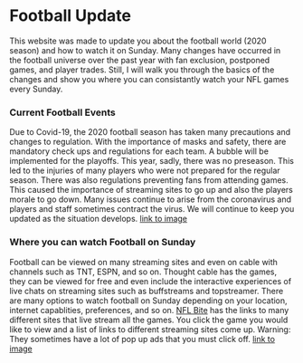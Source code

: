 # Football Update
This website was made to update you about the football world (2020 season) and how to watch it on Sunday. Many changes have occurred in the football universe over the past year with fan exclusion, postponed games, and player trades. Still, I will walk you through the basics of the changes and show you where you can consistantly watch your NFL games every Sunday.

### Current Football Events

Due to Covid-19, the 2020 football season has taken many precautions and changes to regulation. With the importance of masks and safety, there are mandatory check ups and regulations for each team. A bubble will be implemented for the playoffs. This year, sadly, there was no preseason. This led to the injuries of many players who were not prepared for the regular season. There was also regulations preventing fans from attending games. This caused the importance of streaming sites to go up and also the players morale to go down. Many issues continue to arise from the coronavirus and players and staff sometimes contract the virus. We will continue to keep you updated as the situation develops. 
[link to image](https://s.yimg.com/ny/api/res/1.2/lHIJO0EGMLMZnpvJWDm5mw--~A/YXBwaWQ9aGlnaGxhbmRlcjtzbT0xO3c9ODAw/https://media-mbst-pub-ue1.s3.amazonaws.com/creatr-uploaded-images/2020-06/1640ad30-a5c1-11ea-8edb-b6acfd54ec48)

### Where you can watch Football on Sunday

Football can be viewed on many streaming sites and even on cable with channels such as TNT, ESPN, and so on. Thought cable has the games, they can be viewed for free and even include the interactive experiences of live chats on streaming sites such as buffstreams and topstreamer. There are many options to watch football on Sunday depending on your location, internet capablities, preferences, and so on. 
[NFL Bite](https://nflbite.com) has the links to many different sites that live stream all the games. You click the game you would like to view and a list of links to different streaming sites come up. Warning: They sometimes have a lot of pop up ads that you must click off. 
[link to image](https://screenshots.statscrop.com/b/uf/fst/rea/ms/tv/thumbnail.jpg)
